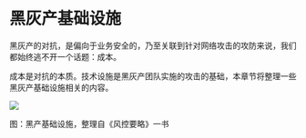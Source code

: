 # 黑灰产基础设施

黑灰产的对抗，是偏向于业务安全的，乃至关联到针对网络攻击的攻防来说，我们都始终逃不开一个话题：成本。

成本是对抗的本质。技术设施是黑灰产团队实施的攻击的基础，本章节将整理一些黑灰产基础设施相关的内容。



![](https://image-host-toky.oss-cn-shanghai.aliyuncs.com/20201004153316.png)

图：黑产基础设施，整理自《风控要略》一书

